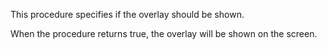This procedure specifies if the overlay should be shown.

When the procedure returns true, the overlay will be shown on the screen.